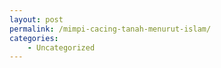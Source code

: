 ```yaml
---
layout: post
permalink: /mimpi-cacing-tanah-menurut-islam/
categories:
    - Uncategorized
---
```


